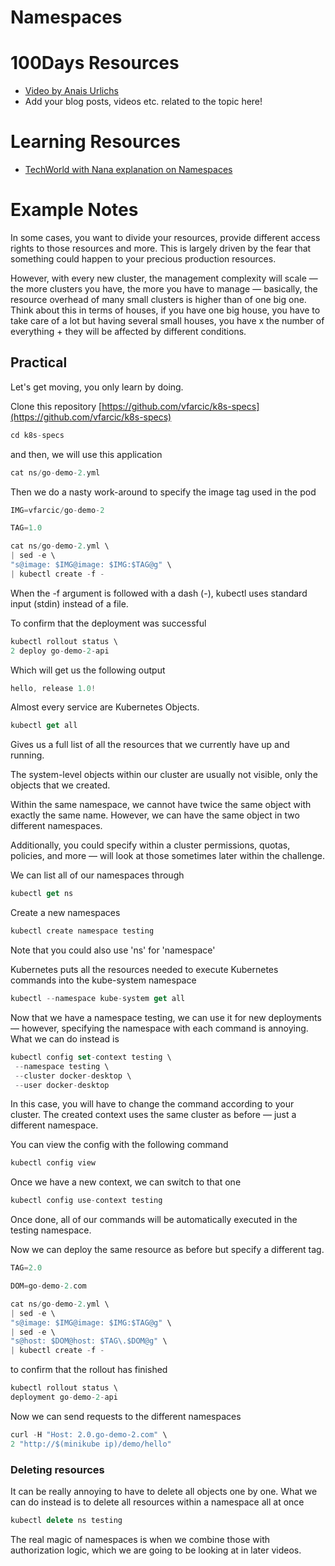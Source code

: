 # Namespaces

# 100Days Resources
* [Video by Anais Urlichs](https://youtu.be/GD-CweSXsfY)
* Add your blog posts, videos etc. related to the topic here!

# Learning Resources
- [TechWorld with Nana explanation on Namespaces](https://youtu.be/K3jNo4z5Jx8)

# Example Notes

In some cases, you want to divide your resources, provide different access rights to those resources and more. This is largely driven by the fear that something could happen to your precious production resources.

However, with every new cluster, the management complexity will scale — the more clusters you have, the more you have to manage — basically, the resource overhead of many small clusters is higher than of one big one. Think about this in terms of houses, if you have one big house, you have to take care of a lot but having several small houses, you have x the number of everything + they will be affected by different conditions. 

## Practical

Let's get moving, you only learn by doing.

Clone this repository [https://github.com/vfarcic/k8s-specs](https://github.com/vfarcic/k8s-specs) 

```jsx
cd k8s-specs
```

and then, we will use this application

```jsx
cat ns/go-demo-2.yml
```

Then we do a nasty work-around to specify the image tag used in the pod

```jsx
IMG=vfarcic/go-demo-2

TAG=1.0

cat ns/go-demo-2.yml \
| sed -e \
"s@image: $IMG@image: $IMG:$TAG@g" \
| kubectl create -f -
```

When the -f argument is followed with a
dash (-), kubectl uses standard input (stdin) instead of a file.

To confirm that the deployment was successful 

```jsx
kubectl rollout status \
2 deploy go-demo-2-api
```

Which will get us the following output

```jsx
hello, release 1.0!
```

Almost every service are Kubernetes Objects. 

```jsx
kubectl get all
```

Gives us a full list of all the resources that we currently have up and running.

The system-level objects within our cluster are usually not visible, only the objects that we created.

Within the same namespace, we cannot have twice the same object with exactly the same name. However, we can have the same object in two different namespaces. 

Additionally, you could specify within a cluster permissions, quotas, policies, and more — will look at those sometimes later within the challenge.

We can list all of our namespaces through

```jsx
kubectl get ns
```

Create a new namespaces

```jsx
kubectl create namespace testing
```

Note that you could also use 'ns' for 'namespace'

Kubernetes puts all the resources needed to execute Kubernetes commands into the kube-system namespace

```jsx
kubectl --namespace kube-system get all
```

Now that we have a namespace testing, we can use it for new deployments — however, specifying the namespace with each command is annoying. What we can do instead is

```jsx
kubectl config set-context testing \
 --namespace testing \
 --cluster docker-desktop \
 --user docker-desktop
```

In this case, you will have to change the command according to your cluster. The created context uses the same cluster as before — just a different namespace.

You can view the config with the following command

```jsx
kubectl config view
```

Once we have a new context, we can switch to that one

```jsx
kubectl config use-context testing
```

Once done, all of our commands will be automatically executed in the testing namespace.

Now we can deploy the same resource as before but specify a different tag.

```jsx
TAG=2.0

DOM=go-demo-2.com

cat ns/go-demo-2.yml \
| sed -e \
"s@image: $IMG@image: $IMG:$TAG@g" \
| sed -e \
"s@host: $DOM@host: $TAG\.$DOM@g" \
| kubectl create -f -
```

to confirm that the rollout has finished

```jsx
kubectl rollout status \
deployment go-demo-2-api
```

Now we can send requests to the different namespaces 

```jsx
curl -H "Host: 2.0.go-demo-2.com" \
2 "http://$(minikube ip)/demo/hello"
```

### Deleting resources

It can be really annoying to have to delete all objects one by one. What we can do instead is to delete all resources within a namespace all at once 

```jsx
kubectl delete ns testing
```

The real magic of namespaces is when we combine those with authorization logic, which we are going to be looking at in later videos.
